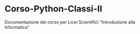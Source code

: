 # Corso-Python-Classi-II
Documentazione del corso per Licei Scientifici "Introduzione alla Informatica"
